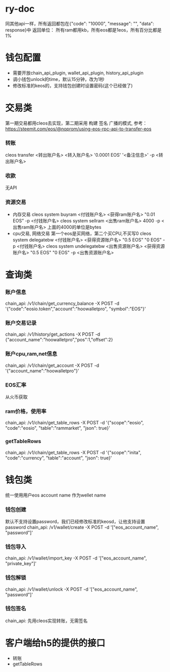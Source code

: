 # ry-doc


同其他api一样，所有返回都包在{"code": "10000", "message": "", "data": response}中
返回单位： 所有ram都用kb，所有eos都是1eos，所有百分比都是1%

# 钱包配置
- 需要开放chain_api_plugin, wallet_api_plugin, history_api_plugin
- 调小钱包unlock的time，默认15分钟，改为1秒
- 修改标准的keos的，支持钱包创建时设置密码(这个已经做了)

# 交易类
第一期交易都用cleos去实现，第二期采用 构建 签名 广播的模式,
参考：https://steemit.com/eos/@noprom/using-eos-rpc-api-to-transfer-eos

### 转账
cleos transfer <转出账户名> <转入账户名> '0.0001 EOS' '<备注信息>' -p <转出账户名>
### 收款
无API
### 资源交易
- 内存交易
cleos system buyram <付钱账户名> <获得ram账户名> "0.01 EOS” -p <付钱账户名>
cleos system sellram <出售ram账户名> 4000 -p <出售ram账户名>
上面的4000的单位是bytes
- cpu交易, 网络交易
第一个eos是买网络，第二个买CPU,不买写0
cleos system delegatebw <付钱账户名> <获得资源账户名> "0.5 EOS" "0 EOS" -p <付钱账户名>
cleos system undelegatebw <出售资源账户名> <获得资源账户名> "0.5 EOS" "0 EOS" -p <出售资源账户名>


# 查询类
### 账户信息
chain_api: /v1/chain/get_currency_balance -X POST -d '{"code":"eosio.token","account":"hoowalletpro", "symbol":"EOS"}'
### 账户交易记录
chain_api: /v1/history/get_actions -X POST -d {"account_name":"hoowalletpro","pos":1,"offset":2} 
### 账户cpu,ram,net信息
chain_api: /v1/chain/get_account -X POST -d '{"account_name":"hoowalletpro"}'
### EOS汇率
从火币获取
### ram价格，使用率
chain_api: /v1/chain/get_table_rows -X POST -d '{"scope":"eosio", "code":"eosio", "table":"rammarket", "json": true}'
### getTableRows
chain_api: /v1/chain/get_table_rows -X POST -d '{"scope":"inita", "code":"currency", "table":"account", "json": true}'

# 钱包类
统一使用用户eos account name 作为wellet name
### 钱包创建
默认不支持设置password，我们已经修改标准的keosd，让他支持设置password
chain_api: /v1/wallet/create -X POST -d '["eos_account_name", "password"]'
### 钱包导入
chain_api: /v1/wallet/import_key -X POST -d '["eos_account_name", "private_key"]'
### 钱包解锁
chain_api: /v1/wallet/unlock -X POST -d '["eos_account_name", "password"]'
### 钱包签名
chain_api: 先用cleos实现转账，无需签名

# 客户端给h5的提供的接口
-  转账
-  getTableRows

